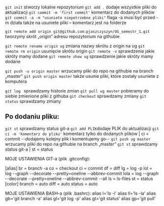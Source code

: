 `git init` stworzy lokalne repozytorium 
`git add .` dodaje wszystkie pliki do aktualizacji
`git commit -m 'first commit'` komentarz do dodanych plików
`git commit -a -m "usunieto niepotrzebne pliki"` flaga -a musi być przed -m działa także na usuniete pliki – komentarz jest na folderze

`git remote add origin git@github.com:pjaszczyszyn/UG_semestr_1.git` tworzymy skrót „origin” adresu  repozytorium na githubie 

`git remote rename origin ug` zmiana nazwy skrótu z origin na ug
`git remote rm origin` usunięcie skrótu origin
`git remote -v` sprawdzenie jakie skróty mamy dodane
`git remote show ug` sprawdzenie jakie skróty mamy dodane

`git push -u origin master` wrzucamy pliki do repo na githubie na branch „master”
`git push origin master` także usunie pliki, które zostały usuniete z komputera

`git log ` sprawdzamy historie zmian
`git pull ug master` pobieramy do siebie zmienione pliki z githuba
`git checkout` sprawdzamy zmiany
`git status` sprawdzamy zmiany


Po dodaniu pliku:
-----------------

`git st` sprawdzamy status git-a
`git add PLIK`dodaje PLIK do aktualizacji
`git ci -m 'komentarz do pliku'` komentarz tylko do dodanych plików | ci = commit
--dodajemy kolejny plik i komentujemy go--
`git push ug master` wrzucamy pliki do repo na githubie na branch „master”
`git st` sprawdzamy status git-a | st = status



MOJE USTAWIENIA GIT-a (plik .gitconfig):

[alias]
       br = branch -a
        co = checkout
        ci = commit
        df = diff
        lg = log -p
        lol = log --graph --decorate --pretty=oneline --abbrev-commit
        lola = log --graph --decorate --pretty=oneline --abbrev-commit --all
        ls = ls-files
        st = status
[color]
        branch = auto
        diff = auto
        status = auto


MOJE USTAWIENIA BASH-a (plik .bashrc):
alias l='ls -l'
alias ll='ls -la'
alias gb='git branch -a'
alias gl='git log -p'
alias gt='git status'
alias gp='git pull'